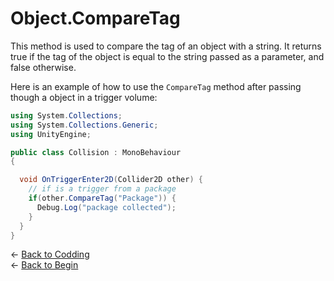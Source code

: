# Object.CompareTag

This method is used to compare the tag of an object with a string. It returns true if the tag of the object is equal to the string passed as a parameter, and false otherwise.

Here is an example of how to use the `CompareTag` method after passing though a object in a trigger volume:

```csharp
using System.Collections;
using System.Collections.Generic;
using UnityEngine;

public class Collision : MonoBehaviour
{

  void OnTriggerEnter2D(Collider2D other) {
    // if is a trigger from a package 
    if(other.CompareTag("Package")) {
      Debug.Log("package collected");
    }
  }
}
```

&larr; [Back to Codding](./Coding_unity.md)\
&larr; [Back to Begin](./README.md)